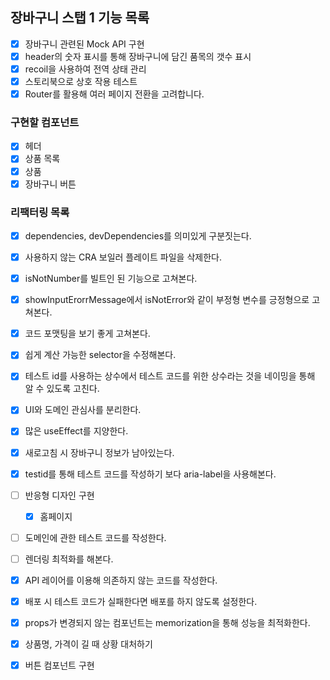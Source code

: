 ## 장바구니 스탭 1 기능 목록

- [x] 장바구니 관련된 Mock API 구현
- [x] header의 숫자 표시를 통해 장바구니에 담긴 품목의 갯수 표시
- [x] recoil을 사용하여 전역 상태 관리
- [x] 스토리북으로 상호 작용 테스트
- [x] Router를 활용해 여러 페이지 전환을 고려합니다.

### 구현할 컴포넌트

- [x] 헤더
- [x] 상품 목록
- [x] 상품
- [x] 장바구니 버튼

### 리팩터링 목록

- [x] dependencies, devDependencies를 의미있게 구분짓는다.
- [x] 사용하지 않는 CRA 보일러 플레이트 파일을 삭제한다.
- [x] isNotNumber를 빌트인 된 기능으로 고쳐본다.
- [x] showInputErorrMessage에서 isNotError와 같이 부정형 변수를 긍정형으로 고쳐본다.
- [x] 코드 포맷팅을 보기 좋게 고쳐본다.
- [x] 쉽게 계산 가능한 selector을 수정해본다.
- [x] 테스트 id를 사용하는 상수에서 테스트 코드를 위한 상수라는 것을 네이밍을 통해 알 수 있도록 고친다.
- [x] UI와 도메인 관심사를 분리한다.
- [x] 많은 useEffect를 지양한다.

- [x] 새로고침 시 장바구니 정보가 남아있는다.
- [x] testid를 통해 테스트 코드를 작성하기 보다 aria-label을 사용해본다.
- [ ] 반응형 디자인 구현
  - [x] 홈페이지
- [ ] 도메인에 관한 테스트 코드를 작성한다.
- [ ] 렌더링 최적화를 해본다.
- [x] API 레이어를 이용해 의존하지 않는 코드를 작성한다.
- [x] 배포 시 테스트 코드가 실패한다면 배포를 하지 않도록 설정한다.
- [x] props가 변경되지 않는 컴포넌트는 memorization을 통해 성능을 최적화한다.
- [x] 상품명, 가격이 길 때 상황 대처하기
- [x] 버튼 컴포넌트 구현
